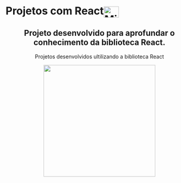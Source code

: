 # Projetos com React<img align="center" title="React" alt="Michelly-React" height="30" width="40" src="https://cdn.jsdelivr.net/gh/devicons/devicon/icons/react/react-original.svg" />
<div align="center">
  <h2>Projeto desenvolvido para aprofundar o conhecimento da biblioteca React.</h2>
 <p>Projetos desenvolvidos ultilizando a biblioteca React</p><img height="300em" src="https://user-images.githubusercontent.com/101263547/174219218-d84381f5-a3fe-4be2-baa3-673880222020.gif">
 
 </div>
